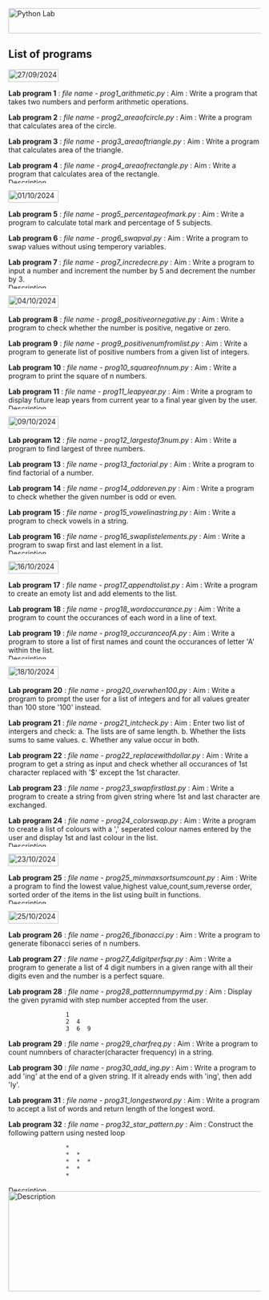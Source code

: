 

<img src="https://img.shields.io/badge/MCA_1st_Semester_Python_Lab_Programs-darkblue?style=for-the-badge" alt="Python Lab" width="600" height="50">

##  List of programs

<img src="https://img.shields.io/badge/27_09_2024-darkgreen?style=for-the-badge&logo=python&logoColor=yellow" alt="27/09/2024" width="100" height="25">

**Lab program 1** : _file name - prog1_arithmetic.py_ :
                    Aim : Write a program that takes two numbers and perform arithmetic operations.

**Lab program 2** : _file name - prog2_areaofcircle.py_ :
                    Aim : Write a program that calculates area of the circle.

**Lab program 3** : _file name - prog3_areaoftriangle.py_ :
                    Aim : Write a program that calculates area of the triangle.

**Lab program 4** : _file name - prog4_areaofrectangle.py_ :
                    Aim : Write a program that calculates area of the rectangle.
<img src="https://i.giphy.com/media/v1.Y2lkPTc5MGI3NjExdmpsc3dpOXFyMzh4Z2w3dGgyeDV5cGo1czdxMHlxNXFsNDc0NHRvbSZlcD12MV9pbnRlcm5hbF9naWZfYnlfaWQmY3Q9Zw/PR957OU7L95HdIpfQM/giphy.gif" alt="Description" width="1200" height="10">

<img src="https://img.shields.io/badge/01_10_2024-darkgreen?style=for-the-badge&logo=python&logoColor=yellow" alt="01/10/2024" width="100" height="25">

**Lab program 5** : _file name - prog5_percentageofmark.py_ :
                    Aim : Write a program to calculate total mark and percentage of 5 subjects.

**Lab program 6** : _file name - prog6_swapval.py_ :
                    Aim : Write a program to swap values without using temperory variables.

**Lab program 7** : _file name - prog7_incredecre.py_ :
                    Aim : Write a program to input a number and increment the number by 5 and
                          decrement the number by 3.
<img src="https://i.giphy.com/media/v1.Y2lkPTc5MGI3NjExdmpsc3dpOXFyMzh4Z2w3dGgyeDV5cGo1czdxMHlxNXFsNDc0NHRvbSZlcD12MV9pbnRlcm5hbF9naWZfYnlfaWQmY3Q9Zw/PR957OU7L95HdIpfQM/giphy.gif" alt="Description" width="1200" height="10">

<img src="https://img.shields.io/badge/04_10_2024-darkgreen?style=for-the-badge&logo=python&logoColor=yellow" alt="04/10/2024" width="100" height="25">

**Lab program 8** : _file name - prog8_positiveornegative.py_ :
                    Aim : Write a program to check whether the number is positive, negative or zero.

**Lab program 9** : _file name - prog9_positivenumfromlist.py_ :
                    Aim : Write a program to generate list of positive numbers from a given list of integers.

**Lab program 10** : _file name - prog10_squareofnnum.py_ :
                    Aim : Write a program to print the square of n numbers.

**Lab program 11** : _file name - prog11_leapyear.py_ :
                    Aim : Write a program to display future leap years from current year to a final year given by the user.
<img src="https://i.giphy.com/media/v1.Y2lkPTc5MGI3NjExdmpsc3dpOXFyMzh4Z2w3dGgyeDV5cGo1czdxMHlxNXFsNDc0NHRvbSZlcD12MV9pbnRlcm5hbF9naWZfYnlfaWQmY3Q9Zw/PR957OU7L95HdIpfQM/giphy.gif" alt="Description" width="1200" height="10">

<img src="https://img.shields.io/badge/09_10_2024-darkgreen?style=for-the-badge&logo=python&logoColor=yellow" alt="09/10/2024" width="100" height="25">

**Lab program 12** : _file name - prog12_largestof3num.py_ :
                    Aim : Write a program to find largest of three numbers.

**Lab program 13** : _file name - prog13_factorial.py_ :
                    Aim : Write a program to find factorial of a number.

**Lab program 14** : _file name - prog14_oddoreven.py_ :
                    Aim : Write a program to check whether the given number is odd or even.

**Lab program 15** : _file name - prog15_vowelinastring.py_ :
                    Aim : Write a program to check vowels in a string.

**Lab program 16** : _file name - prog16_swaplistelements.py_ :
                    Aim : Write a program to swap first and last element in a list.
<img src="https://i.giphy.com/media/v1.Y2lkPTc5MGI3NjExdmpsc3dpOXFyMzh4Z2w3dGgyeDV5cGo1czdxMHlxNXFsNDc0NHRvbSZlcD12MV9pbnRlcm5hbF9naWZfYnlfaWQmY3Q9Zw/PR957OU7L95HdIpfQM/giphy.gif" alt="Description" width="1200" height="10">

<img src="https://img.shields.io/badge/16_10_2024-darkgreen?style=for-the-badge&logo=python&logoColor=yellow" alt="16/10/2024" width="100" height="25">

**Lab program 17** : _file name - prog17_appendtolist.py_ :
                    Aim : Write a program to create an emoty list and add elements to the list.

**Lab program 18** : _file name - prog18_wordoccurance.py_ :
                    Aim : Write a program to count the occurances of each word in a line of text.

**Lab program 19** : _file name - prog19_occuranceofA.py_ :
                    Aim : Write a program to store a list of first names and count the occurances of letter 'A' within the list.
<img src="https://i.giphy.com/media/v1.Y2lkPTc5MGI3NjExdmpsc3dpOXFyMzh4Z2w3dGgyeDV5cGo1czdxMHlxNXFsNDc0NHRvbSZlcD12MV9pbnRlcm5hbF9naWZfYnlfaWQmY3Q9Zw/PR957OU7L95HdIpfQM/giphy.gif" alt="Description" width="1200" height="10">

<img src="https://img.shields.io/badge/18_10_2024-darkgreen?style=for-the-badge&logo=python&logoColor=yellow" alt="18/10/2024" width="100" height="25">

**Lab program 20** : _file name - prog20_overwhen100.py_ :
                    Aim : Write a program to prompt the user for a list of integers and for all values greater than 100 store '100' instead.

**Lab program 21** : _file name - prog21_intcheck.py_ :
                    Aim : Enter two list of intergers and check:
                          a. The lists are of same length.
                          b. Whether the lists sums to same values.
                          c. Whether any value occur in both.

**Lab program 22** : _file name - prog22_replacewithdollar.py_ :
                    Aim : Write a program to get a string as input and check whether all occurances of 1st character replaced with '$' except the 1st character.

**Lab program 23** : _file name - prog23_swapfirstlast.py_ :
                    Aim : Write a program to create a string from given string where 1st and last character are exchanged.

**Lab program 24** : _file name - prog24_colorswap.py_ :
                    Aim : Write a program to create a list of colours with a ',' seperated colour names entered by the user and display 1st and last colour in the list.
<img src="https://i.giphy.com/media/v1.Y2lkPTc5MGI3NjExdmpsc3dpOXFyMzh4Z2w3dGgyeDV5cGo1czdxMHlxNXFsNDc0NHRvbSZlcD12MV9pbnRlcm5hbF9naWZfYnlfaWQmY3Q9Zw/PR957OU7L95HdIpfQM/giphy.gif" alt="Description" width="1200" height="10">

<img src="https://img.shields.io/badge/23_10_2024-darkgreen?style=for-the-badge&logo=python&logoColor=yellow" alt="23/10/2024" width="100" height="25">

**Lab program 25** : _file name - prog25_minmaxsortsumcount.py_ :
                    Aim : Write a program to find the lowest value,highest value,count,sum,reverse order, sorted order of the items in the list using built in functions.
<img src="https://i.giphy.com/media/v1.Y2lkPTc5MGI3NjExdmpsc3dpOXFyMzh4Z2w3dGgyeDV5cGo1czdxMHlxNXFsNDc0NHRvbSZlcD12MV9pbnRlcm5hbF9naWZfYnlfaWQmY3Q9Zw/PR957OU7L95HdIpfQM/giphy.gif" alt="Description" width="1200" height="10">

<img src="https://img.shields.io/badge/25_10_2024-darkgreen?style=for-the-badge&logo=python&logoColor=yellow" alt="25/10/2024" width="100" height="25">

**Lab program 26** : _file name - prog26_fibonacci.py_ :
                    Aim : Write a program to generate fibonacci series of n numbers.

**Lab program 27** : _file name - prog27_4digitperfsqr.py_ :
                    Aim : Write a program to generate a list of 4 digit numbers in a given range with all their digits even and the number is a perfect square.

**Lab program 28** : _file name - prog28_patternnumpyrmd.py_ :
                    Aim : Display the given pyramid with step number accepted from the user.
                    
                    1
                    2  4
                    3  6  9

**Lab program 29** : _file name - prog29_charfreq.py_ :
                    Aim : Write a program to count numnbers of character(character frequency) in a string.

**Lab program 30** : _file name - prog30_add_ing.py_ :
                    Aim : Write a program to add 'ing' at the end of a given string. If it already ends with 'ing', then add 'ly'.

**Lab program 31** : _file name - prog31_longestword.py_ :
                    Aim : Write a program to accept a list of words and return length of the longest word.

**Lab program 32** : _file name - prog32_star_pattern.py_ :
                    Aim : Construct the following pattern using nested loop
                    
                    *
                    *  *
                    *  *  *
                    *  *
                    *

<img src="https://i.giphy.com/media/v1.Y2lkPTc5MGI3NjExdmpsc3dpOXFyMzh4Z2w3dGgyeDV5cGo1czdxMHlxNXFsNDc0NHRvbSZlcD12MV9pbnRlcm5hbF9naWZfYnlfaWQmY3Q9Zw/PR957OU7L95HdIpfQM/giphy.gif" alt="Description" width="1200" height="10">

<img src="https://i.giphy.com/media/v1.Y2lkPTc5MGI3NjExeWI5cGphaHZ5OTB1dXp0MThvaW1zMnlwcWhjZ3I1a2E1Yjc2OXFpdyZlcD12MV9pbnRlcm5hbF9naWZfYnlfaWQmY3Q9Zw/coxQHKASG60HrHtvkt/giphy.gif" alt="Description" width="1200" height="200">



